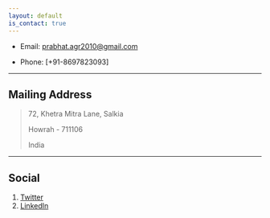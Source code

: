 ```yaml
---
layout: default
is_contact: true
---
```


* Email: [prabhat.agr2010@gmail.com](mailto:prabhat.agr2010@gmail.com)

* Phone: [+91-8697823093]

---

## Mailing Address

> 72, Khetra Mitra Lane, Salkia
>
> Howrah - 711106
>
> India

---

## Social

1. [Twitter](https://twitter.com/agrwalprabhat)
2. [LinkedIn](https://linkedin.com/in/agarwal-prabhat)

